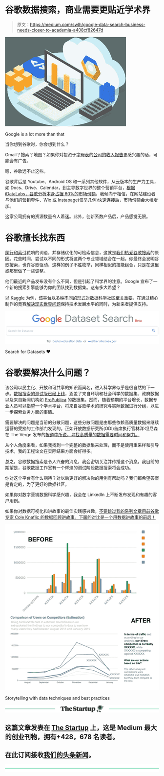 # 谷歌数据搜索，商业需要更贴近学术界

> 原文：<https://medium.com/swlh/google-data-search-business-needs-closer-to-academia-a408cf82647d>

![](img/5b1069d5c12530fd3e482e4382376ad7.png)

Google is a lot more than that

当你想到谷歌时，你会想到什么？

Gmail？搜索？地图？如果你对投资于[字母表](https://abc.xyz/)的[公司的收入报告](https://hackernoon.com/how-does-google-earn-money-as-simple-as-that-60c5b399100e)更感兴趣的话，可能会有广告。

嗯，谷歌远不止这些。

谷歌背后是 Youtube、Android OS 和一系列其他软件，从云版本的生产力工具，如 Docs、Drive、Calendar，到主导数字世界的整个营销平台，[根据 iDataLabs，谷歌分析本身占据 60%的市场份额](https://idatalabs.com/tech/products/google-analytics)，我倾向于相信，在网站建设者与他们的营销套件、Wix 或 Instapage(仅举几例)快速连接后，市场份额会大幅增加。

这家公司拥有的资源数量令人着迷。此外，创新系数产品后，产品感觉无限。

# 谷歌擅长找东西

[爬行和索引](https://www.shoutmeloud.com/google-crawling-and-indexing.html)花哨的词语，并存储优化的可检索信息，这就是[我们热爱谷歌搜索](https://computer.howstuffworks.com/internet/basics/google1.htm)的原因。花些时间，尝试以不同的形式将这两个专业领域结合在一起，你最终会发明谷歌搜索，也许谷歌驱动，这样的例子不胜枚举，同样相似的技能组合，只是在这里或那里做了一些调整。

他们最近的产品发布没有什么不同，但是引起了科学界的注意。Google 宣布了一个新的搜索引擎能够为你的团队找到数据集。这有多大希望？

以 [Kaggle](https://www.kaggle.com/) 为例，[该平台以多种不同的形式对数据科学社区至关重要](https://www.quora.com/How-did-earlier-data-scientists-grew-in-the-absence-of-Kaggle-and-other-resources)，在通过精心制作的竞赛[解决现实世界问题](https://www.inc.com/magazine201403/darren-dahl/big-data-crowdsourcing-kaggle.html)保持技术发展水平的同时，为新来者提供支持。

![](img/942f5e07ad9d212c8e161c171a2f6068.png)

Search for Datasets ❤

# 谷歌要解决什么问题？

该公司以民主化、开放和可共享的知识而闻名，进入科学界似乎是很自然的下一步。[数据搜索的测试版已经上线](https://toolbox.google.com/datasetsearch)，涵盖了来自环境和社会科学的数据集、政府数据以及来自新闻机构如 [ProPublica](https://www.propublica.org/) 的数据集。然而，随着预期的平台增长，数据专业人员可以指望一个学术平台，将来自谷歌学术的研究与实际数据进行分组，以进一步探索业务方面的事情。

需要解决的问题是当前的分散问题，这些分散问题是由那些依赖高质量数据来继续运营的受挫的工作部门发现的。正如开放数据研究所(ODI)首席执行官林洋·坦尼森在 The Verge 发布的[报道中所说，寻找高质量的数据需要时间和努力。](https://www.theverge.com/2018/9/5/17822562/google-dataset-search-service-scholar-scientific-journal-open-data-access)

从个人角度来看，如果我找到一个完整的数据集来处理，而不是使用重采样和引导技术，我的工程论文在实际结果方面会好得多。

总之，谷歌数据搜索是令人兴奋的消息，我会密切关注并传播这个消息。我目前的期望是，谷歌数据工作室有一个辉煌的测试阶段数据搜索将会成功。

你对这个平台有什么期待？对以后更好的解决你的用例有帮助吗？我们都希望答案是肯定的，为了更好的数据社区。

如果你对数字营销数据科学感兴趣，我会在 LinkedIn 上不断发布发现和有趣的客户用例。

如果你对数据可视化和讲故事的最佳实践感兴趣，[不要跳过我的系列文章用前谷歌专家 Cole Knaflic 的数据回顾讲故事。下面的对比是一个用数据讲故事的前后！](/swlh/storytelling-with-data-part-1-a3bdd5138958)

![](img/18adb925e9bae255e2d62ad74f0c62d5.png)

Storytelling with data techniques and best practices

[![](img/308a8d84fb9b2fab43d66c117fcc4bb4.png)](https://medium.com/swlh)

## 这篇文章发表在 [The Startup](https://medium.com/swlh) 上，这是 Medium 最大的创业刊物，拥有+428，678 名读者。

## 在此订阅接收[我们的头条新闻](https://growthsupply.com/the-startup-newsletter/)。

[![](img/b0164736ea17a63403e660de5dedf91a.png)](https://medium.com/swlh)